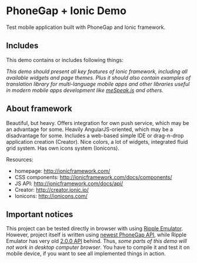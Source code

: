 # PhoneGap + Ionic Demo

Test mobile application built with PhoneGap and Ionic framework.

## Includes

This demo contains or includes following things:

_This demo should present all key features of Ionic framework, including all available widgets and page themes. Plus it should also contain examples of translation library for multi-language mobile apps and other libraries useful in modern mobile apps development like [meSpeak.js](http://www.masswerk.at/mespeak/) and others._

## About framework

Beautiful, but heavy. Offers integration for own push service, which may be an advantage for some. Heavily AngularJS-oriented, which may be a disadvantage for some. Includes a web-based simple IDE or drag-n-drop application creation (Creator). Nice colors, a lot of widgets, integrated fluid grid system. Has own icons system (Ionicons).

Resources:

- homepage: http://ionicframework.com/
- CSS components: http://ionicframework.com/docs/components/
- JS API: http://ionicframework.com/docs/api/
- Creator: http://creator.ionic.io/
- Ionicons: http://ionicons.com/

## Important notices

This project can be tested directly in browser with using [Ripple Emulator](https://chrome.google.com/webstore/detail/ripple-emulator-beta/geelfhphabnejjhdalkjhgipohgpdnoc?hl=en). However, project itself is written using [newest PhoneGap API](http://docs.phonegap.com/en), while Ripple Emulator has very old [2.0.0 API](http://docs.phonegap.com/en/2.0.0/index.html) behind. Thus, _some parts of this demo will not work in desktop computer browser_. You have to compile it and test it on mobile device, if you want to see all implemented things in action.



